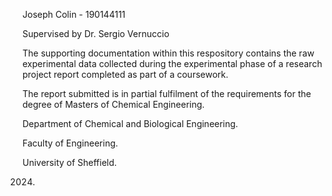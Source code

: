 Joseph Colin - 190144111

Supervised by Dr. Sergio Vernuccio

The supporting documentation within this respository contains the raw experimental data collected during the experimental phase of a research project report completed as part of a coursework. 

The report submitted is in partial fulfilment of the requirements for the degree of Masters of Chemical Engineering.

Department of Chemical and Biological Engineering.

Faculty of Engineering.

University of Sheffield.

2024.
